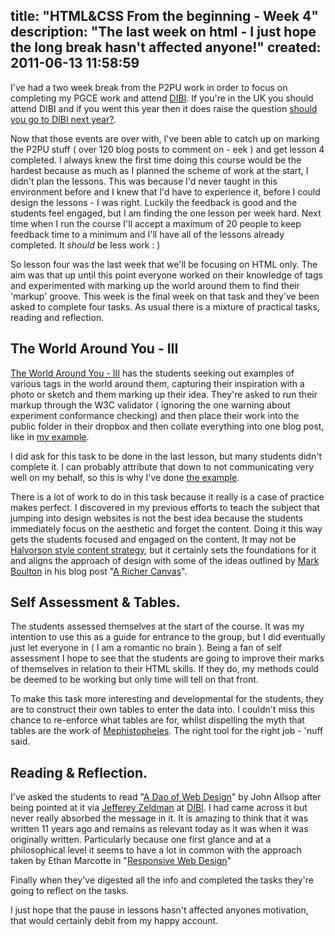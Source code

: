 title: "HTML&CSS From the beginning - Week 4"
description: "The last week on html - I just hope the long break hasn't affected anyone!"
created: 2011-06-13 11:58:59
---

I've had a two week break from the P2PU work in order to focus on completing my PGCE work and attend [DIBI][1]. If you're in the UK you should attend DIBI and if you went this year then it does raise the question [should you go to DIBI next year?][2].

Now that those events are over with, I've been able to catch up on marking the P2PU stuff ( over 120 blog posts to comment on - eek ) and get lesson 4 completed. I always knew the first time doing this course would be the hardest because as much as I planned the scheme of work at the start, I didn't plan the lessons.  This was because I'd never taught in this environment before and I knew that I'd have to experience it, before I could design the lessons - I was right.   Luckily the feedback is good and the students feel engaged, but I am finding the one lesson per week hard.  Next time when I run the course I'll accept a maximum of 20 people to keep feedback time to a minimum and I'll have all of the lessons already completed. It *should* be less work : ) 

So lesson four was the last week that we'll be focusing on HTML only. The aim was that up until this point everyone worked on their knowledge of tags and experimented with marking up the world around them to find their 'markup' groove.  This week is the final week on that task and they've been asked to complete four tasks. As usual there is a mixture of practical tasks, reading and reflection.

## The World Around You - III

[The World Around You - III][3] has the students seeking out examples of various tags in the world around them, capturing their inspiration with a photo or sketch and them marking up their idea.  They're asked to run their markup through the W3C validator ( ignoring the one warning about experiment conformance checking) and then place their work into the public folder in their dropbox and then collate everything into one blog post, like in [my example][3].

I did ask for this task to be done in the last lesson, but many students didn't complete it. I can probably attribute that down to not communicating very well on my behalf, so this is why I've done [the example][3].

There is a lot of work to do in this task because it really is a case of practice makes perfect. I discovered in my previous efforts to teach the subject that jumping into design websites is not the best idea because the students immediately focus on the aesthetic and forget the content. Doing it this way gets the students focused and engaged on the content. It may not be [Halvorson style content strategy][4], but it certainly sets the foundations for it and aligns the approach of design with some of the ideas outlined by [Mark Boulton][4] in his blog post  "[A Richer Canvas][4]".


## Self Assessment & Tables.

The students assessed themselves at the start of the course. It was my intention to use this as a guide for entrance to the group, but I did eventually just let everyone in ( I am a romantic no brain ). Being a fan of self assessment I hope to see that the students are going to improve their marks of themselves in relation to their HTML skills. If they do, my methods could be deemed to be working but only time will tell on that front.

To make this task more interesting and developmental for the students, they are to construct their own tables to enter the data into. I couldn't miss this chance to re-enforce what tables are for, whilst dispelling the myth that tables are the work of [Mephistopheles][5].    The right tool for the right job - 'nuff said.


## Reading & Reflection.

I've asked the students to read "[A Dao of Web Design][6]" by John Allsop after being pointed at it via [Jefferey Zeldman][7] at [DIBI][1]. I had came across it but never really absorbed the message in it.  It is amazing to think that it was written 11 years ago and remains as relevant today as it was when it was originally written. Particularly because one first glance and at a philosophical level it seems to have a lot in common with the approach taken by Ethan Marcotte in "[Responsive Web Design][8]"

Finally when they've digested all the info and completed the tasks they're going to reflect on the tasks. 

I just hope that the pause in lessons hasn't affected anyones motivation, that would certainly debit from my happy account.


[1]: http://www.dibiconference.com/
[2]: http://shouldigotodibinextyear.co.uk/
[3]: http://jamiecurle.com/posts/world-around-you-part-iii/
[4]: http://www.markboulton.co.uk/journal/comments/a-richer-canvas
[5]: http://en.wikipedia.org/wiki/Mephistopheles
[6]: http://www.alistapart.com/articles/dao/
[7]: http://www.zeldman.com/
[8]: http://www.abookapart.com/products/responsive-web-design

